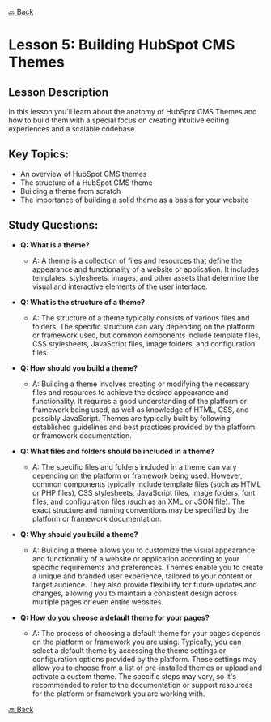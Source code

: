 [🔙 Back](../README.md)

# Lesson 5: Building HubSpot CMS Themes
## Lesson Description
In this lesson you'll learn about the anatomy of HubSpot CMS Themes and how to build them with a special focus on creating intuitive editing experiences and a scalable codebase.
## Key Topics:
- An overview of HubSpot CMS themes
- The structure of a HubSpot CMS theme
- Building a theme from scratch
- The importance of building a solid theme as a basis for your website

## Study Questions:
- **Q: What is a theme?**
  - A: A theme is a collection of files and resources that define the appearance and functionality of a website or application. It includes templates, stylesheets, images, and other assets that determine the visual and interactive elements of the user interface.

- **Q: What is the structure of a theme?**
  - A: The structure of a theme typically consists of various files and folders. The specific structure can vary depending on the platform or framework used, but common components include template files, CSS stylesheets, JavaScript files, image folders, and configuration files.

- **Q: How should you build a theme?**
  - A: Building a theme involves creating or modifying the necessary files and resources to achieve the desired appearance and functionality. It requires a good understanding of the platform or framework being used, as well as knowledge of HTML, CSS, and possibly JavaScript. Themes are typically built by following established guidelines and best practices provided by the platform or framework documentation.

- **Q: What files and folders should be included in a theme?**
  - A: The specific files and folders included in a theme can vary depending on the platform or framework being used. However, common components typically include template files (such as HTML or PHP files), CSS stylesheets, JavaScript files, image folders, font files, and configuration files (such as an XML or JSON file). The exact structure and naming conventions may be specified by the platform or framework documentation.

- **Q: Why should you build a theme?**
  - A: Building a theme allows you to customize the visual appearance and functionality of a website or application according to your specific requirements and preferences. Themes enable you to create a unique and branded user experience, tailored to your content or target audience. They also provide flexibility for future updates and changes, allowing you to maintain a consistent design across multiple pages or even entire websites.
  
- **Q: How do you choose a default theme for your pages?**
  - A: The process of choosing a default theme for your pages depends on the platform or framework you are using. Typically, you can select a default theme by accessing the theme settings or configuration options provided by the platform. These settings may allow you to choose from a list of pre-installed themes or upload and activate a custom theme. The specific steps may vary, so it's recommended to refer to the documentation or support resources for the platform or framework you are working with.
  
[🔙 Back](../README.md)